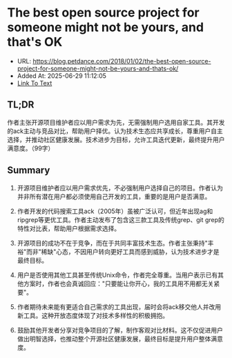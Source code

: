 # The best open source project for someone might not be yours, and that's OK
- URL: https://blog.petdance.com/2018/01/02/the-best-open-source-project-for-someone-might-not-be-yours-and-thats-ok/
- Added At: 2025-06-29 11:12:05
- [Link To Text](2025-06-29-the-best-open-source-project-for-someone-might-not-be-yours,-and-that's-ok_raw.md)

## TL;DR


作者主张开源项目维护者应以用户需求为先，无需强制用户选用自家工具。其开发的ack主动与竞品对比，帮助用户择优。认为技术生态应共享成长，尊重用户自主选择，并推动社区健康发展。技术进步为目标，允许工具迭代更新，最终提升用户满意度。（99字）

## Summary


1. 开源项目维护者应以用户需求优先，不必强制用户选择自己的项目。作者认为并非所有潜在用户都必须使用自己开发的工具，重要的是用户是否满意。

2. 作者开发的代码搜索工具ack（2005年）虽被广泛认可，但近年出现ag和ripgrep等更优工具。作者主动发布了包含这三款工具及传统grep、git grep的特性对比表，帮助用户根据需求选择。

3. 开源项目的成功不在于竞争，而在于共同丰富技术生态。作者主张秉持"丰裕"而非"稀缺"心态，不因用户转向更好工具而感到威胁，认为技术进步才是最终目标。

4. 用户是否使用其他工具甚至传统Unix命令，作者完全尊重。当用户表示已有其他方案时，作者也会真诚回应："只要能让你开心，我的工具用不用都无关紧要"。

5. 作者期待未来能有更适合自己需求的工具出现，届时会将ack移交他人并改用新工具。这种开放态度体现了对技术多样性的积极拥抱。

6. 鼓励其他开发者分享对竞争项目的了解，制作客观对比材料。这不仅促进用户做出明智选择，也推动整个开源社区健康发展，最终目标是提升用户整体满意度。
